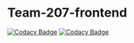 # Team-207-frontend

[![Codacy Badge](https://api.codacy.com/project/badge/Grade/91ce85bee0784940bdee930a1606babd)](https://app.codacy.com/manual/Dratius/Team-207-frontend?utm_source=github.com&utm_medium=referral&utm_content=Dratius/Team-207-frontend&utm_campaign=Badge_Grade_Dashboard)
[![Codacy Badge](https://api.codacy.com/project/badge/Grade/523c576a590e4bdca4feb6df9952d75b)](https://app.codacy.com/gh/BuildForSDGCohort2/Team-207-frontend?utm_source=github.com&utm_medium=referral&utm_content=BuildForSDGCohort2/Team-207-frontend&utm_campaign=Badge_Grade_Settings)
